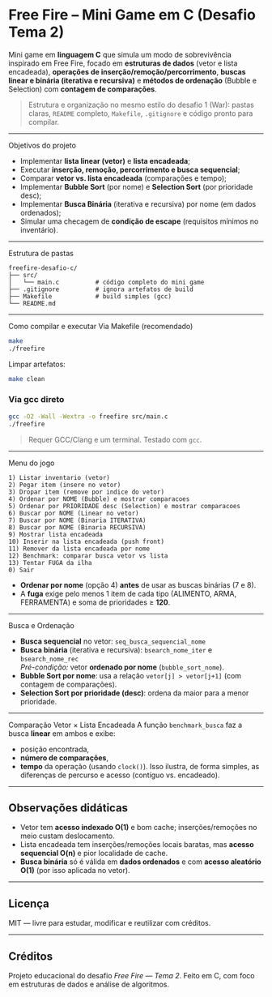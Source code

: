 # Free Fire – Mini Game em C (Desafio Tema 2)

Mini game em **linguagem C** que simula um modo de sobrevivência inspirado em Free Fire, focado em **estruturas de dados** (vetor e lista encadeada), **operações de inserção/remoção/percorrimento**, **buscas linear e binária (iterativa e recursiva)** e **métodos de ordenação** (Bubble e Selection) com **contagem de comparações**.

> Estrutura e organização no mesmo estilo do desafio 1 (War): pastas claras, `README` completo, `Makefile`, `.gitignore` e código pronto para compilar.

---

 Objetivos do projeto
- Implementar **lista linear (vetor)** e **lista encadeada**;
- Executar **inserção, remoção, percorrimento e busca sequencial**;
- Comparar **vetor vs. lista encadeada** (comparações e tempo);
- Implementar **Bubble Sort** (por nome) e **Selection Sort** (por prioridade desc);
- Implementar **Busca Binária** (iterativa e recursiva) por nome (em dados ordenados);
- Simular uma checagem de **condição de escape** (requisitos mínimos no inventário).

---

 Estrutura de pastas
```
freefire-desafio-c/
├── src/
│   └── main.c          # código completo do mini game
├── .gitignore          # ignora artefatos de build
├── Makefile            # build simples (gcc)
└── README.md
```

---

 Como compilar e executar
 Via Makefile (recomendado)
```bash
make
./freefire
```
Limpar artefatos:
```bash
make clean
```

### Via gcc direto
```bash
gcc -O2 -Wall -Wextra -o freefire src/main.c
./freefire
```

> Requer GCC/Clang e um terminal. Testado com `gcc`.

---

 Menu do jogo
```
1) Listar inventario (vetor)
2) Pegar item (insere no vetor)
3) Dropar item (remove por indice do vetor)
4) Ordenar por NOME (Bubble) e mostrar comparacoes
5) Ordenar por PRIORIDADE desc (Selection) e mostrar comparacoes
6) Buscar por NOME (Linear no vetor)
7) Buscar por NOME (Binaria ITERATIVA)
8) Buscar por NOME (Binaria RECURSIVA)
9) Mostrar lista encadeada
10) Inserir na lista encadeada (push front)
11) Remover da lista encadeada por nome
12) Benchmark: comparar busca vetor vs lista
13) Tentar FUGA da ilha
0) Sair
```

- **Ordenar por nome** (opção 4) **antes** de usar as buscas binárias (7 e 8).
- A **fuga** exige pelo menos 1 item de cada tipo (ALIMENTO, ARMA, FERRAMENTA) e soma de prioridades ≥ **120**.

---

 Busca e Ordenação
- **Busca sequencial** no vetor: `seq_busca_sequencial_nome`
- **Busca binária** (iterativa e recursiva): `bsearch_nome_iter` e `bsearch_nome_rec`  
  *Pré-condição:* vetor **ordenado por nome** (`bubble_sort_nome`).
- **Bubble Sort por nome**: usa a relação `vetor[j] > vetor[j+1]` (com contagem de comparações).
- **Selection Sort por prioridade (desc)**: ordena da maior para a menor prioridade.

---

 Comparação Vetor × Lista Encadeada
A função `benchmark_busca` faz a busca **linear** em ambos e exibe:
- posição encontrada,
- **número de comparações**,
- **tempo** da operação (usando `clock()`).
Isso ilustra, de forma simples, as diferenças de percurso e acesso (contíguo vs. encadeado).

---

##  Observações didáticas
- Vetor tem **acesso indexado O(1)** e bom cache; inserções/remoções no meio custam deslocamento.
- Lista encadeada tem inserções/remoções locais baratas, mas **acesso sequencial O(n)** e pior localidade de cache.
- **Busca binária** só é válida em **dados ordenados** e com **acesso aleatório O(1)** (por isso aplicada no vetor).

---

##  Licença
MIT — livre para estudar, modificar e reutilizar com créditos.

---

##  Créditos
Projeto educacional do desafio *Free Fire — Tema 2*. Feito em C, com foco em estruturas de dados e análise de algoritmos.
